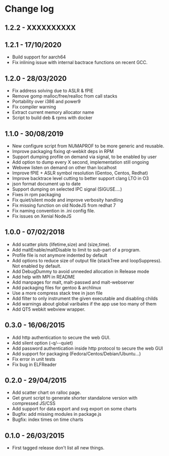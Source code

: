 Change log
==========

1.2.2 - XXXXXXXXXX
------------------



1.2.1 - 17/10/2020
------------------

 - Build support for aarch64
 - Fix inlining issue with internal bactrace functions on recent GCC.

1.2.0 - 28/03/2020
------------------

 - Fix address solving due to ASLR & fPIE
 - Remove gomp malloc/free/realloc from call stacks
 - Portability over i386 and power9
 - Fix compiler warning
 - Extract current memory allocator name
 - Script to build deb & rpms with docker

1.1.0 - 30/08/2019
------------------

 - New configure script from NUMAPROF to be more generic and reusable.
 - Improve packaging fixing qt-webkit deps in RPM
 - Support dumping profile on demand via signal, to be enabled by user
 - Add option to dump every X second, implementation still ongoing
 - Webvew listen on demand on other than localhost
 - Improve fPIE + ASLR symbol resolution (Gentoo, Centos, Redhat)
 - Improve backtrace level cutting to better support clang LTO in O3
 - json format document up to date
 - Support dumping on selected IPC signal (SIGUSE....)
 - Fixes in rpm packaging
 - Fix quiet/silent mode and improve verbosity handling
 - Fix missing function on old NodeJS from redhat 7
 - Fix naming convention in .ini config file.
 - Fix issues on Xenial NodeJS

1.0.0 - 07/02/2018
------------------

 - Add scatter plots (lifetime,size) and (size,time).
 - Add maltEnable/maltDisable to limit to sub-part of a program.
 - Profile file is not anymore indented by default
 - Add options to reduce size of output file (stackTree and loopSuppress). Not enabled by default.
 - Add DebugDummy to avoid unneeded allocation in Release mode
 - Add help with MPI in README
 - Add manpages for malt, malt-passwd and malt-webserver
 - Add packaging files for gentoo & archlinux
 - Use a more compress stack tree in json file
 - Add filter to only instrument the given executable and disabling childs
 - Add warnings about global varibales if the app use too many of them
 - Add QT5 webkit webview wrapper.

0.3.0 - 16/06/2015
------------------

 - Add http authentication to secure the web GUI.
 - Add silent option (-q/--quiet)
 - Add password authentication inside http protocol to secure the web GUI
 - Add support for packaging (Fedora/Centos/Debian/Ubuntu...)
 - Fix error in unit tests
 - Fix bug in ELFReader

0.2.0 - 29/04/2015
------------------

 - Add scatter chart on ralloc page.
 - Get grunt script to generate shorter standalone version with compressed JS/CSS
 - Add support for data export and svg export on some charts
 - Bugfix: add missing modules in package.js
 - Bugfix: index times on time charts

0.1.0 - 26/03/2015
------------------

 - First tagged release don't list all new things.
